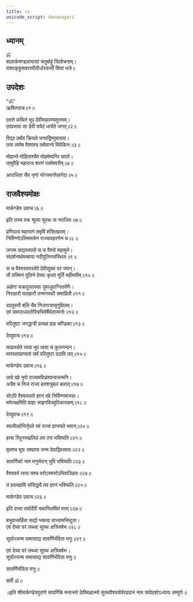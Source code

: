 ```yaml
---
title: १३
unicode_script: devanagari
---
```


## ध्यानम्
ॐ  
बालार्कमण्डलाभासां चतुर्बाहुं त्रिलोचनाम्।  
पाशाङ्‌कुशवराभीतीर्धारयन्तीं शिवां भजे॥

## उपदेशः
"ॐ"  
ऋषिरुवाच॥१॥

एतत्ते कथितं भूप देवीमाहात्म्यमुत्तमम्।  
एवंप्रभावा सा देवी ययेदं धार्यते जगत्॥२॥

विद्या तथैव क्रियते भगवद्विष्णुमायया।  
तया त्वमेष वैश्‍यश्‍च तथैवान्ये विवेकिनः॥३॥

मोह्यन्ते मोहिताश्‍चैव मोहमेष्यन्ति चापरे।  
तामुपैहि महाराज शरणं परमेश्‍वरीम्॥४॥

आराधिता सैव नृणां भोगस्वर्गापवर्गदा॥५॥

## राजवैश्यमोक्षः
मार्कण्डेय उवाच॥६॥

इति तस्य वचः श्रुत्वा सुरथः स नराधिपः॥७॥

प्रणिपत्य महाभागं तमृषिं शंसितव्रतम्।  
निर्विण्णोऽतिममत्वेन राज्यापहरणेन च॥८॥

जगाम सद्यस्तपसे स च वैश्यो महामुने।  
संदर्शनार्थमम्बाया नदीपुलिनसंस्थितः॥९॥

स च वैश्यस्तपस्तेपे देवीसूक्तं परं जपन्।  
तौ तस्मिन पुलिने देव्याः कृत्वा मूर्तिं महीमयीम्॥१०॥

अर्हणां चक्रतुस्तस्याः पुष्पधूपाग्नितर्पणैः।  
निराहारौ यताहारौ तन्मनस्कौ समाहितौ॥११॥

ददतुस्तौ बलिं चैव निजगात्रासृगुक्षितम्।  
एवं समाराधयतोस्त्रिभिर्वर्षैर्यतात्मनोः॥१२॥

परितुष्टा जगद्धात्री प्रत्यक्षं प्राह चण्डिका॥१३॥

देव्युवाच॥१४॥

यत्प्रार्थ्यते त्वया भूप त्वया च कुलनन्दन।  
मत्तस्तत्प्राप्यतां सर्वं परितुष्टा ददामि तत्॥१५॥

मार्कण्डेय उवाच॥१६॥

ततो वव्रे नृपो राज्यमविभ्रंश्‍यन्यजन्मनि।  
अत्रैव च निजं राज्यं हतशत्रुबलं बलात्॥१७॥

सोऽपि वैश्‍यस्ततो ज्ञानं वव्रे निर्विण्णमानसः।  
ममेत्यहमिति प्राज्ञः सङ्‌गविच्युतिकारकम्॥१८॥

देव्युवाच॥१९॥

स्वल्पैरहोभिर्नृपते स्वं राज्यं प्राप्स्यते भवान्॥२०॥

हत्वा रिपूनस्खलितं तव तत्र भविष्यति॥२१॥

मृतश्‍च भूयः सम्प्राप्य जन्म देवाद्विवस्वतः॥२२॥

सावर्णिको नाम मनुर्भवान् भुवि भविष्यति॥२३॥

वैश्‍यवर्य त्वया यश्‍च वरोऽस्मत्तोऽभिवाञ्छितः॥२४॥

तं प्रयच्छामि संसिद्ध्यै तव ज्ञानं भविष्यति॥२५॥

मार्कण्डेय उवाच॥२६॥

इति दत्त्वा तयोर्देवी यथाभिलषितं वरम्॥२७॥

बभूवान्तर्हिता सद्यो भक्त्या ताभ्यामभिष्टुता।  
एवं देव्या वरं लब्ध्वा सुरथः क्षत्रियर्षभः॥२८॥

सूर्याज्जन्म समासाद्य सावर्णिर्भविता मनुः॥२९॥

एवं देव्या वरं लब्ध्वा सुरथः क्षत्रियर्षभः।  
सूर्याज्जन्म समासाद्य सावर्णिर्भविता मनुः॥

सावर्णिर्भविता मनुः॥

क्लीं ॐ॥

॥इति श्रीमार्कण्डेयपुराणे सावर्णिके मन्वन्तरे देवीमाहात्म्ये सुरथवैश्ययोर्वरप्रदानं नाम त्रयोदशोऽध्यायः सम्पूर्णः॥
